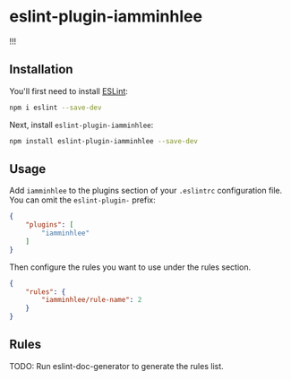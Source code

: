# eslint-plugin-iamminhlee

!!!

## Installation

You'll first need to install [ESLint](https://eslint.org/):

```sh
npm i eslint --save-dev
```

Next, install `eslint-plugin-iamminhlee`:

```sh
npm install eslint-plugin-iamminhlee --save-dev
```

## Usage

Add `iamminhlee` to the plugins section of your `.eslintrc` configuration file. You can omit the `eslint-plugin-` prefix:

```json
{
    "plugins": [
        "iamminhlee"
    ]
}
```


Then configure the rules you want to use under the rules section.

```json
{
    "rules": {
        "iamminhlee/rule-name": 2
    }
}
```

## Rules

<!-- begin auto-generated rules list -->
TODO: Run eslint-doc-generator to generate the rules list.
<!-- end auto-generated rules list -->



